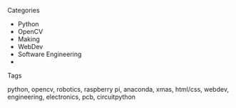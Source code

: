 Categories

- Python
- OpenCV
- Making
- WebDev
- Software Engineering
-

Tags

python, opencv, robotics, raspberry pi, anaconda, xmas, html/css, webdev, engineering, electronics, pcb, circuitpython
